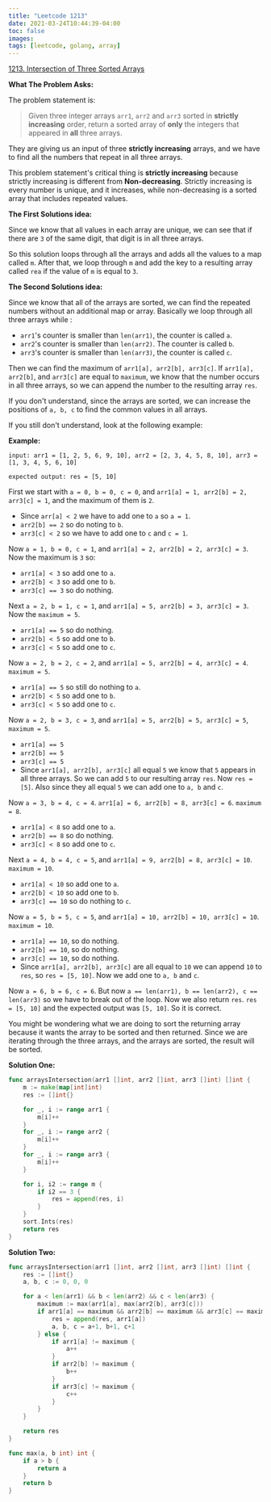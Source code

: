 ```yaml
---
title: "Leetcode 1213"
date: 2021-03-24T10:44:39-04:00
toc: false
images:
tags: [leetcode, golang, array]
---
```


[1213. Intersection of Three Sorted Arrays](https://leetcode.com/problems/intersection-of-three-sorted-arrays/)

**What The Problem Asks:**

The problem statement is:

> Given three integer arrays `arr1`, `arr2` and `arr3` sorted in **strictly increasing** order, return a sorted array of **only** the integers that appeared in **all** three arrays.

They are giving us an input of three **strictly increasing** arrays, and we have to find all the numbers that repeat in all three arrays.

This problem statement's critical thing is **strictly increasing** because strictly increasing is different from **Non-decreasing**. Strictly increasing is every number is unique, and it increases, while non-decreasing is a sorted array that includes repeated values.

**The First Solutions idea:**

Since we know that all values in each array are unique, we can see that if there are `3` of the same digit, that digit is in all three arrays.

So this solution loops through all the arrays and adds all the values to a map called `m`. After that, we loop through `m` and add the key to a resulting array called `rea` if the value of `m` is equal to `3`.

**The Second Solutions idea:**

Since we know that all of the arrays are sorted, we can find the repeated numbers without an additional map or array. Basically we loop through all three arrays while :
* `arr1`'s counter is smaller than `len(arr1)`, the counter is called `a`.
* `arr2`'s counter is smaller than `len(arr2)`. The counter is called `b`.
* `arr3`'s counter is smaller than `len(arr3)`, the counter is called `c`.

Then we can find the maximum of `arr1[a], arr2[b], arr3[c]`. If `arr1[a], arr2[b]`, and `arr3[c]` are equal to `maximum`, we know that the number occurs in all three arrays, so we can append the number to the resulting array `res`.

If you don't understand, since the arrays are sorted, we can increase the positions of `a, b, c` to find the common values in all arrays.

If you still don't understand, look at the following example:

**Example:**

`input: arr1 = [1, 2, 5, 6, 9, 10], arr2 = [2, 3, 4, 5, 8, 10], arr3 = [1, 3, 4, 5, 6, 10]`

`expected output: res = [5, 10]`

First we start with `a = 0, b = 0, c = 0`, and `arr1[a] = 1, arr2[b] = 2, arr3[c] = 1`, and the maximum of them is `2`.

* Since `arr[a] < 2` we have to add one to `a` so `a = 1`.
* `arr2[b] == 2` so do noting to `b`.
* `arr3[c] < 2` so we have to add one to `c` and `c = 1`.

Now `a = 1, b = 0, c = 1`, and `arr1[a] = 2, arr2[b] = 2, arr3[c] = 3`. Now the maximum is `3` so:

* `arr1[a] < 3` so add one to `a`.
* `arr2[b] < 3` so add one to `b`.
* `arr3[c] == 3` so do nothing.

Next `a = 2, b = 1, c = 1`, and `arr1[a] = 5, arr2[b] = 3, arr3[c] = 3`. Now the `maximum = 5`.

* `arr1[a] == 5` so do nothing.
* `arr2[b] < 5` so add one to `b`.
* `arr3[c] < 5` so add one to `c`.

Now `a = 2, b = 2, c = 2`, and `arr1[a] = 5, arr2[b] = 4, arr3[c] = 4`. `maximum = 5`.

* `arr1[a] == 5` so still do nothing to `a`.
* `arr2[b] < 5` so add one to `b`.
* `arr3[c] < 5` so add one to `c`.

Now `a = 2, b = 3, c = 3`, and `arr1[a] = 5, arr2[b] = 5, arr3[c] = 5`, `maximum = 5`.

* `arr1[a] == 5`
* `arr2[b] == 5`
* `arr3[c] == 5`
* Since `arr1[a], arr2[b], arr3[c]` all equal `5` we know that `5` appears in all three arrays. So we can add `5` to our resulting array `res`. Now `res = [5]`. Also since they all equal `5` we can add one to `a, b` and `c`.

Now `a = 3, b = 4, c = 4`. `arr1[a] = 6, arr2[b] = 8, arr3[c] = 6`. `maximum = 8`.

* `arr1[a] < 8` so add one to `a`.
* `arr2[b] == 8` so do nothing.
* `arr3[c] < 8` so add one to `c`.

Next `a = 4, b = 4, c = 5`, and `arr1[a] = 9, arr2[b] = 8, arr3[c] = 10`. `maximum = 10`.

* `arr1[a] < 10` so add one to `a`.
* `arr2[b] < 10` so add one to `b`.
* `arr3[c] == 10` so do nothing to `c`.

Now `a = 5, b = 5, c = 5`, and `arr1[a] = 10, arr2[b] = 10, arr3[c] = 10`. `maximum = 10`.

* `arr1[a] == 10`, so do nothing.
* `arr2[b] == 10`, so do nothing.
* `arr3[c] == 10`, so do nothing.
* Since `arr1[a], arr2[b], arr3[c]` are all equal to `10` we can append `10` to `res`, so `res = [5, 10]`. Now we add one to `a, b` and `c`.

Now `a = 6, b = 6, c = 6`. But now `a == len(arr1), b == len(arr2), c == len(arr3)` so we have to break out of the loop. Now we also return `res`. `res = [5, 10]` and the expected output was `[5, 10]`. So it is correct.

You might be wondering what we are doing to sort the returning array because it wants the array to be sorted and then returned. Since we are iterating through the three arrays, and the arrays are sorted, the result will be sorted.


**Solution One:**

``` go
func arraysIntersection(arr1 []int, arr2 []int, arr3 []int) []int {
    m := make(map[int]int)
    res := []int{}

    for _, i := range arr1 {
        m[i]++
    }
    for _, i := range arr2 {
        m[i]++
    }
    for _, i := range arr3 {
        m[i]++
    }

    for i, i2 := range m {
        if i2 == 3 {
            res = append(res, i)
        }
    }
    sort.Ints(res)
    return res
}
```

**Solution Two:**

``` go
func arraysIntersection(arr1 []int, arr2 []int, arr3 []int) []int {
    res := []int{}
    a, b, c := 0, 0, 0

    for a < len(arr1) && b < len(arr2) && c < len(arr3) {
        maximum := max(arr1[a], max(arr2[b], arr3[c]))
        if arr1[a] == maximum && arr2[b] == maximum && arr3[c] == maximum {
            res = append(res, arr1[a])
            a, b, c = a+1, b+1, c+1
        } else {
            if arr1[a] != maximum {
                a++
            }
            if arr2[b] != maximum {
                b++
            }
            if arr3[c] != maximum {
                c++
            }
        }
    }

    return res
}

func max(a, b int) int {
    if a > b {
        return a
    }
    return b
}
```